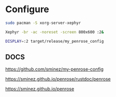 
# Configure

```bash
sudo pacman -S xorg-server-xephyr
```

```bash
Xephyr -br -ac -noreset -screen 800x600 :2&
```

```bash
DISPLAY=:2 target/release/my_penrose_config
```

## DOCS

https://github.com/sminez/my-penrose-config

https://sminez.github.io/penrose/rustdoc/penrose

https://sminez.github.io/penrose
